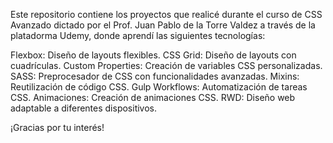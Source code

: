 Este repositorio contiene los proyectos que realicé durante el curso de CSS Avanzado dictado por el Prof. Juan Pablo de la Torre Valdez
a través de la platadorma Udemy, donde aprendí las siguientes tecnologías:

Flexbox: Diseño de layouts flexibles.
CSS Grid: Diseño de layouts con cuadrículas.
Custom Properties: Creación de variables CSS personalizadas.
SASS: Preprocesador de CSS con funcionalidades avanzadas.
Mixins: Reutilización de código CSS.
Gulp Workflows: Automatización de tareas CSS.
Animaciones: Creación de animaciones CSS.
RWD: Diseño web adaptable a diferentes dispositivos.

¡Gracias por tu interés!
